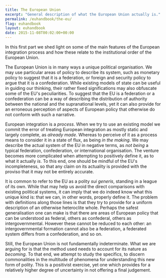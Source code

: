 ```yaml
---
title: The European Union
excerpt: "General description of what the European Union actually is."
permalink: /euhandbook/the-eu/
flag: euhandbook
layout: euhandbook
date: 2015-11-08T00:02:00+00:00
---
```

In this first part we shed light on some of the main features of the European integration process and how these relate to the institutional order of the European Union.

The European Union is in many ways a unique political organisation. We may use particular areas of policy to describe its system, such as monetary policy to suggest that it is a federation, or foreign and security policy to argue that it is a confederation. While existing models of state can be useful in guiding our thinking, their rather fixed significations may also obfuscate some of the EU's peculiarities. To suggest that the EU is a federation or a confederation can be a way of describing the distribution of authority between the national and the supranational levels, yet it can also provide for an erroneous perception of aspects of European policy that otherwise do not conform with such a narrative.

European integration is a *process*. When we try to use an existing model we commit the error of treating European integration as mostly static and largely complete, as *already made*. Whereas to perceive of it as a process means to consider it in a state of flux, as being *in the making*. We may describe the actual system of the EU in negative terms, as *not being* a typical federation, confederation, or international organisation. The venture becomes more complicated when attempting to positively define it, as to what it actually *is*. To this end, one should be mindful of the EU's incompleteness, so that any claim on its actuality is provided with the proviso that it may not be entirely accurate.

It is common to refer to the EU as a polity *sui generis*, standing in a league of its own. While that may help us avoid the direct comparisons with existing political systems, it can imply that we do indeed know what this unique kind is: that we can, in other words, properly define it. The problem with definitions along those lines is that they try to provide for a uniform description of an otherwise heteroclite whole. Perhaps the safest generalisation one can make is that there are areas of European policy that can be understood as federal, others as confederal, others as intergovernmental. However these cannot be reduced to each other: an intergovernmental formation cannot also be a federation, a federated system differs from a confederation, and so on.

Still, the European Union is not fundamentally indeterminate. What we are arguing for is that the method used needs to account for its nature as *becoming*. To that end, we attempt to study the specifics, to discern commonalities in the multitude of phenomena for understanding this new form of polity. This is a positivist exercise, yet one which provides for a relatively higher degree of uncertainty in not offering a final judgement.
